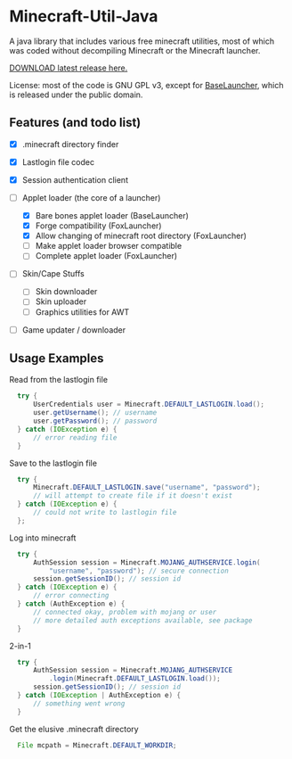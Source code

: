 Minecraft-Util-Java
===================

A java library that includes various free minecraft utilities, most of which was coded without decompiling Minecraft or the Minecraft launcher.

[DOWNLOAD latest release here.](https://github.com/Higgs1/Minecraft-Util-Java/raw/master/dist/minecraft-util.jar)

License: most of the code is GNU GPL v3, except for [BaseLauncher](src/tk/rainbowfoxes/minecraft/launcher/BaseLauncher.java), which is released under the public domain.

Features (and todo list)
------------------------

- [x] .minecraft directory finder
- [x] Lastlogin file codec
- [x] Session authentication client 
- [ ] Applet loader (the core of a launcher)
    - [x] Bare bones applet loader (BaseLauncher)
    - [x] Forge compatibility (FoxLauncher)
    - [x] Allow changing of minecraft root directory (FoxLauncher)
    - [ ] Make applet loader browser compatible
    - [ ] Complete applet loader (FoxLauncher)
- [ ] Skin/Cape Stuffs
    - [ ] Skin downloader
    - [ ] Skin uploader
    - [ ] Graphics utilities for AWT
- [ ] Game updater / downloader


Usage Examples
--------------

Read from the lastlogin file
```java
  try {
      UserCredentials user = Minecraft.DEFAULT_LASTLOGIN.load();
      user.getUsername(); // username
      user.getPassword(); // password
  } catch (IOException e) {
      // error reading file
  }
```

Save to the lastlogin file
```java
  try {
      Minecraft.DEFAULT_LASTLOGIN.save("username", "password");
      // will attempt to create file if it doesn't exist
  } catch (IOException e) {
      // could not write to lastlogin file
  };
```

Log into minecraft
```java
  try {
      AuthSession session = Minecraft.MOJANG_AUTHSERVICE.login(
          "username", "password"); // secure connection
      session.getSessionID(); // session id
  } catch (IOException e) {
      // error connecting
  } catch (AuthException e) {
      // connected okay, problem with mojang or user
      // more detailed auth exceptions available, see package
  }
```

2-in-1
```java
  try {
      AuthSession session = Minecraft.MOJANG_AUTHSERVICE
          .login(Minecraft.DEFAULT_LASTLOGIN.load());
      session.getSessionID(); // session id
  } catch (IOException | AuthException e) {
      // something went wrong
  }
```

Get the elusive .minecraft directory
```java
  File mcpath = Minecraft.DEFAULT_WORKDIR;
```

